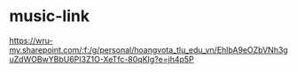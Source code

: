 # music-link
https://wru-my.sharepoint.com/:f:/g/personal/hoangvota_tlu_edu_vn/EhlbA9eOZbVNh3guZdWOBwYBbU6PI3Z1O-XeTfc-80qKIg?e=jh4p5P
